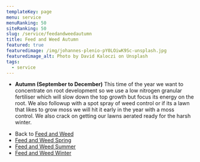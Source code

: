 ```yaml
---
templateKey: page
menu: service
menuRanking: 50
siteRanking: 50
slug: /service/feedandweedautumn
title: Feed and Weed Autumn
featured: true
featuredimage: /img/johannes-plenio-pY0LOiwK9Sc-unsplash.jpg
featuredimage_alt: Photo by David Kaloczi on Unsplash
tags:
  - service
---
```


* **Autumn (September to December)**
  This time of the year we want to concentrate on root development so we use a low nitrogen granular fertiliser which will slow down the top growth but focus its energy on the root. We also followup with a spot spray of weed control or if its a lawn that likes to grow moss we will hit it early in the year with a moss control.  We also crack on getting our lawns aerated ready for the harsh winter.

- Back to [Feed and Weed](/service/feedandweed)
- [Feed and Weed Spring](/service/feedandweedspring)
- [Feed and Weed Summer](/service/feedandweedsummer)
- [Feed and Weed Winter](/service/feedandweedwinter)